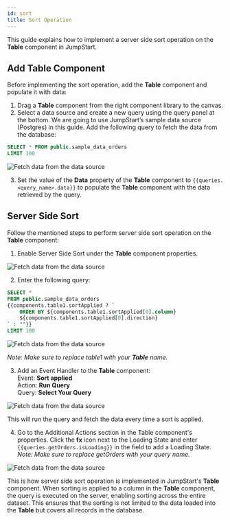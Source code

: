 ```yaml
---
id: sort
title: Sort Operation
---
```


This guide explains how to implement a server side sort operation on the **Table** component in JumpStart.

<div style={{paddingTop:'24px'}}>

## Add Table Component

Before implementing the sort operation, add the **Table** component and populate it with data:

1. Drag a **Table** component from the right component library to the canvas.
2. Select a data source and create a new query using the query panel at the bottom. We are going to use JumpStart’s sample data source (Postgres) in this guide. Add the following query to fetch the data from the database:

```sql
SELECT * FROM public.sample_data_orders
LIMIT 100
```

<img className="screenshot-full" src="/img/widgets/table/serverside-operations/fetch-data-query.png" alt="Fetch data from the data source" />

3. Set the value of the **Data** property of the **Table** component to `{{queries.<query_name>.data}}` to populate the **Table** component with the data retrieved by the query.

</div>

<div style={{paddingTop:'24px'}}>

## Server Side Sort

Follow the mentioned steps to perform server side sort operation on the **Table** component:

1. Enable Server Side Sort under the **Table** component properties.

<img className="screenshot-full" src="/img/widgets/table/serverside-operations/sort-property.png" alt="Fetch data from the data source" />

2. Enter the following query:

```sql
SELECT * 
FROM public.sample_data_orders 
{{components.table1.sortApplied ? `
    ORDER BY ${components.table1.sortApplied[0].column} 
    ${components.table1.sortApplied[0].direction}
` : ""}} 
LIMIT 100
```

<img className="screenshot-full" src="/img/widgets/table/serverside-operations/sort-query.png" alt="Fetch data from the data source" /> 

*Note: Make sure to replace table1 with your **Table** name.*

3. Add an Event Handler to the **Table** component:<br/>
    Event: **Sort applied**<br/>
    Action: **Run Query**<br/>
    Query: **Select Your Query**

<img className="screenshot-full" src="/img/widgets/table/serverside-operations/sort-eh.png" alt="Fetch data from the data source" />

This will run the query and fetch the data every time a sort is applied.

4. Go to the Additional Actions section in the Table component's properties. Click the **fx** icon next to the Loading State and enter `{{queries.getOrders.isLoading}}` in the field to add a Loading State. *Note: Make sure to replace getOrders with your query name.*

<img className="screenshot-full" src="/img/widgets/table/serverside-operations/sort-loading.png" alt="Fetch data from the data source" />


This is how server side sort operation is implemented in JumpStart's **Table** component. When sorting is applied to a column in the **Table** component, the query is executed on the server, enabling sorting across the entire dataset. This ensures that the sorting is not limited to the data loaded into the **Table** but covers all records in the database.

</div>